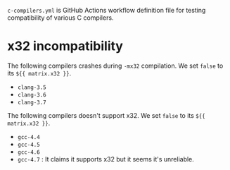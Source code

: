 `c-compilers.yml` is GitHub Actions workflow definition file for testing compatibility of various C compilers.


# x32 incompatibility

The following compilers crashes during `-mx32` compilation.  We set `false` to its `${{ matrix.x32 }}`.

  - `clang-3.5`
  - `clang-3.6`
  - `clang-3.7`

The following compilers doesn't support x32.  We set `false` to its `${{ matrix.x32 }}`.

  - `gcc-4.4`
  - `gcc-4.5`
  - `gcc-4.6`
  - `gcc-4.7` : It claims it supports x32 but it seems it's unreliable.
